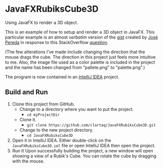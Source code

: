 # JavaFXRubiksCube3D

Using JavaFX to render a 3D object.

This is an example of how to setup and render a 3D object in JavaFX. This
particular example is an almost _verbatim_ version of the [gist](https://gist.github.com/jperedadnr/28534fcdce605b75382b)
created by [José Pereda](https://gist.github.com/jperedadnr) in response to
this StackOverflow [question](https://stackoverflow.com/questions/34001900/how-to-render-3d-graphics-properly).

(The few alterations I've made include changing the direction that the mouse drags the cube. The direction in this project just feels more intuitive to me. Also, the image file used as a color palette is included in the project and the name has been changed from "pallete.png" to "palette.png".)

The program is now contained in an [IntelliJ IDEA](https://www.jetbrains.com/idea/) project.

## Build and Run

1. Clone this project from GitHub.
    - Change to a directory where you want to put the project.
        - `cd myProjectDir`
    - Clone it.
        - `git clone https://github.com/clartaq/JavaFXRubiksCube3D.git`
    - Change to the new project directory.
        - `cd JavaFXRubiksCube3D` 
2. Open it in IntelliJ IDEA.
    Either double-click on the `JavaFXRubiksCube3D.iml` file or open IntelliJ IDEA then open the project.
3. Run It
    Upon successfully building the project, a new window will open showing a view of a Rubik's Cube. You can rotate the cube by dragging with the mouse.



